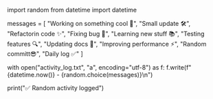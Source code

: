 import random
from datetime import datetime

messages = [
    "Working on something cool 🚀",
    "Small update 🛠",
    "Refactorin code ✨",
    "Fixing bug 🐛",
    "Learning new stuff 📚",
    "Testing features 🔍",
    "Updating docs 📄",
    "Improving performance ⚡",
    "Random committ😎",
    "Daily log ✅"
]

with open("activity_log.txt", "a", encoding="utf-8") as f:
    f.write(f"{datetime.now()} - {random.choice(messages)}\n")

print("✅ Random activity logged")

